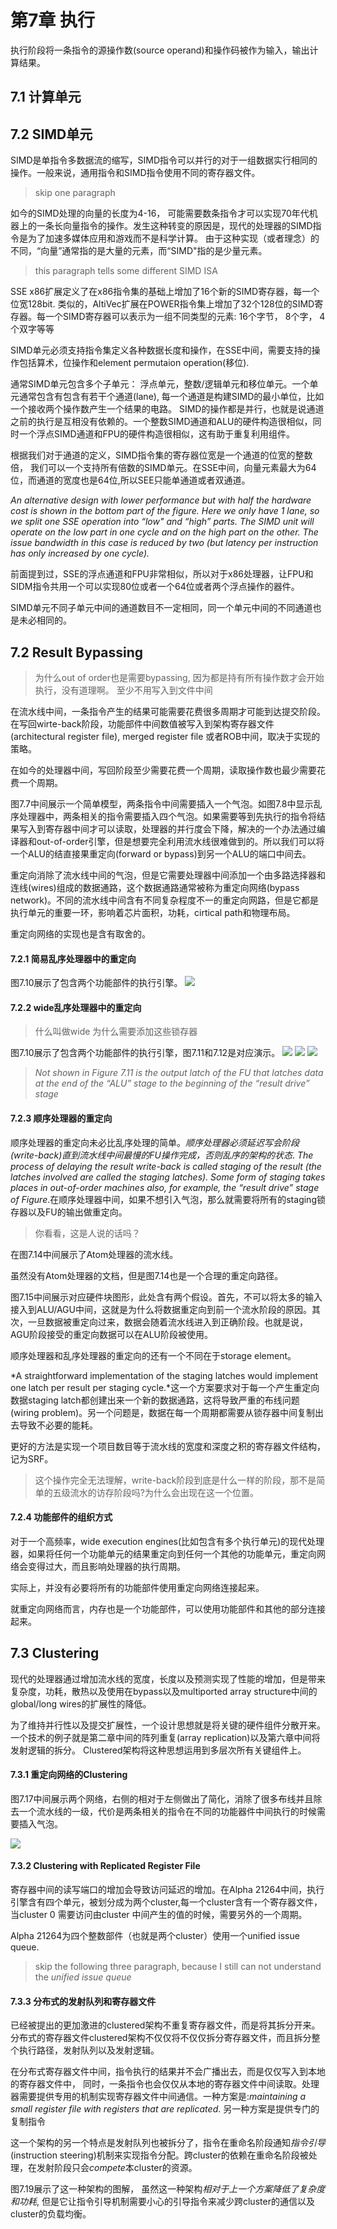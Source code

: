 # 第7章 执行
执行阶段将一条指令的源操作数(source operand)和操作码被作为输入，输出计算结果。

## 7.1 计算单元


## 7.2 SIMD单元
SIMD是单指令多数据流的缩写，SIMD指令可以并行的对于一组数据实行相同的操作。一般来说，通用指令和SIMD指令使用不同的寄存器文件。

> skip one paragraph

如今的SIMD处理的向量的长度为4-16， 可能需要数条指令才可以实现70年代机器上的一条长向量指令的操作。发生这种转变的原因是，现代的处理器的SIMD指令是为了加速多媒体应用和游戏而不是科学计算。
由于这种实现（或者理念）的不同，“向量”通常指的是大量的元素，而“SIMD"指的是少量元素。

> this paragraph tells some different SIMD ISA

SSE x86扩展定义了在x86指令集的基础上增加了16个新的SIMD寄存器，每一个位宽128bit. 类似的，AltiVec扩展在POWER指令集上增加了32个128位的SIMD寄存器。每一个SIMD寄存器可以表示为一组不同类型的元素:
16个字节， 8个字， 4个双字等等

SIMD单元必须支持指令集定义各种数据长度和操作，在SSE中间，需要支持的操作包括算术，位操作和element permutaion operation(移位).

通常SIMD单元包含多个子单元： 浮点单元，整数/逻辑单元和移位单元。一个单元通常包含有包含有若干个通道(lane), 每一个通道是构建SIMD的最小单位，比如一个接收两个操作数产生一个结果的电路。
SIMD的操作都是并行，也就是说通道之前的执行是互相没有依赖的。一个整数SIMD通道和ALU的硬件构造很相似，同时一个浮点SIMD通道和FPU的硬件构造很相似，这有助于重复利用组件。

根据我们对于通道的定义，SIMD指令集的寄存器位宽是一个通道的位宽的整数倍， 我们可以一个支持所有倍数的SIMD单元。在SSE中间，向量元素最大为64位，而通道的宽度也是64位,所以SEE只能单通道或者双通道。

*An alternative design with lower performance but with half the hardware cost is shown in
the bottom part of the figure. Here we only have 1 lane, so we split one SSE operation into “low" 
and “high” parts. The SIMD unit will operate on the low part in one cycle and on the high part on
the other. The issue bandwidth in this case is reduced by two (but latency per instruction has only
increased by one cycle).*

前面提到过，SSE的浮点通道和FPU非常相似，所以对于x86处理器，让FPU和SIDM指令共用一个可以实现80位或者一个64位或者两个浮点操作的器件。

SIMD单元不同子单元中间的通道数目不一定相同，同一个单元中间的不同通道也是未必相同的。

## 7.2 Result Bypassing
> 为什么out of order也是需要bypassing, 因为都是持有所有操作数才会开始执行，没有道理啊。
> 至少不用写入到文件中间

在流水线中间，一条指令产生的结果可能需要花费很多周期才可能到达提交阶段。在写回wirte-back阶段，功能部件中间数值被写入到架构寄存器文件(architectural register file), merged register file 或者ROB中间，取决于实现的策略。

在如今的处理器中间，写回阶段至少需要花费一个周期，读取操作数也最少需要花费一个周期。

图7.7中间展示一个简单模型，两条指令中间需要插入一个气泡。如图7.8中显示乱序处理器中，两条相关的指令需要插入四个气泡。如果需要等到先执行的指令将结果写入到寄存器中间才可以读取，处理器的并行度会下降，解决的一个办法通过编译器和out-of-order引擎，但是想要完全利用流水线很难做到的。所以我们可以将一个ALU的结直接果重定向(forward or bypass)到另一个ALU的端口中间去。

重定向消除了流水线中间的气泡，但是它需要处理器中间添加一个由多路选择器和连线(wires)组成的数据通路，这个数据通路通常被称为重定向网络(bypass network)。不同的流水线中间含有不同复杂程度不一的重定向网路，但是它都是执行单元的重要一环，影响着芯片面积，功耗，cirtical path和物理布局。

重定向网络的实现也是含有取舍的。


#### 7.2.1 简易乱序处理器中的重定向
图7.10展示了包含两个功能部件的执行引擎。
![](./img/7.10.png)

#### 7.2.2 wide乱序处理器中的重定向
> 什么叫做wide
> 为什么需要添加这些锁存器

图7.10展示了包含两个功能部件的执行引擎，图7.11和7.12是对应演示。
![](./img/7.11.png)
![](./img/7.12.png)
![](./img/7.13.png)

> *Not shown in Figure 7.11 is the output latch of the FU that latches data at the end of the “ALU” stage to the beginning of the “result drive” stage*

#### 7.2.3 顺序处理器的重定向
顺序处理器的重定向未必比乱序处理的简单。*顺序处理器必须延迟写会阶段(write-back)直到流水线中间最慢的FU操作完成，否则乱序的架构的状态*.
*The process of delaying the result write-back is called staging of the result (the latches involved are
called the staging latches). Some form of staging takes places in out-of-order machines also, for
example, the “result drive” stage of Figure*.在顺序处理器中间，如果不想引入气泡，那么就需要将所有的staging锁存器以及FU的输出做重定向。
> 你看看，这是人说的话吗？


在图7.14中间展示了Atom处理器的流水线。

虽然没有Atom处理器的文档，但是图7.14也是一个合理的重定向路径。

图7.15中间展示对应硬件块图形，此处含有两个假设。首先，不可以将太多的输入接入到ALU/AGU中间，这就是为什么将数据重定向到前一个流水阶段的原因。其次，一旦数据被重定向过来，数据会随着流水线进入到正确阶段。也就是说，AGU阶段接受的重定向数据可以在ALU阶段被使用。

顺序处理器和乱序处理器的重定向的还有一个不同在于storage element。

*A straightforward implementation of the staging latches would implement one latch per result per staging cycle.*这一个方案要求对于每一个产生重定向数据staging latch都创建出来一个新的数据通路，这将导致严重的布线问题(wiring problem)。另一个问题是，数据在每一个周期都需要从锁存器中间复制出去导致不必要的能耗。

更好的方法是实现一个项目数目等于流水线的宽度和深度之积的寄存器文件结构，记为SRF。
> 这个操作完全无法理解，write-back阶段到底是什么一样的阶段，那不是简单的五级流水的访存阶段吗?为什么会出现在这一个位置。

#### 7.2.4 功能部件的组织方式
对于一个高频率，wide execution engines(比如包含有多个执行单元)的现代处理器，如果将任何一个功能单元的结果重定向到任何一个其他的功能单元，重定向网络会变得过大，而且影响处理器的执行周期。

实际上，并没有必要将所有的功能部件使用重定向网络连接起来。

就重定向网络而言，内存也是一个功能部件，可以使用功能部件和其他的部分连接起来。


## 7.3 Clustering
现代的处理器通过增加流水线的宽度，长度以及预测实现了性能的增加，但是带来复杂度，功耗，散热以及使用在bypass以及multiported array structure中间的global/long wires的扩展性的降低。

为了维持并行性以及提交扩展性，一个设计思想就是将关键的硬件组件分散开来。一个技术的例子就是第二章中间的阵列重复(array replication)以及第六章中间将发射逻辑的拆分。
Clustered架构将这种思想运用到多层次所有关键组件上。

#### 7.3.1 重定向网络的Clustering
图7.17中间展示两个网络，右侧的相对于左侧做出了简化，消除了很多布线并且除去一个流水线的一级，代价是两条相关的指令在不同的功能器件中间执行的时候需要插入气泡。

![](./img/7.17.png)


#### 7.3.2 Clustering with Replicated Register File
寄存器中间的读写端口的增加会导致访问延迟的增加。在Alpha 21264中间，执行引擎含有四个单元，被划分成为两个cluster,每一个cluster含有一个寄存器文件，当cluster 0 需要访问由cluster 中间产生的值的时候，需要另外的一个周期。

Alpha 21264为四个整数部件（也就是两个cluster）使用一个unified issue queue.
> skip the following three paragraph, because I still can not understand the *unified issue queue*

#### 7.3.3 分布式的发射队列和寄存器文件
已经被提出的更加激进的clustered架构不重复寄存器文件，而是将其拆分开来。分布式的寄存器文件clustered架构不仅仅将不仅仅拆分寄存器文件，而且拆分整个执行路径，发射队列以及发射逻辑。

在分布式寄存器文件中间，指令执行的结果并不会广播出去，而是仅仅写入到本地的寄存器文件中， 同时，一条指令也会仅仅从本地的寄存器文件中间读取。处理器需要提供专用的机制实现寄存器文件中间通信。一种方案是:*maintaining a small register file with registers that are replicated*. 另一种方案是提供专门的复制指令

这一个架构的另一个特点是发射队列也被拆分了，指令在重命名阶段通知*指令引导*(instruction steering)机制来实现指令分配。跨cluster的依赖在重命名阶段被处理，在发射阶段只会*compete*本cluster的资源。

图7.19展示了这一种架构的图解， 虽然这一种架构*相对于上一个方案降低了复杂度和功耗*, 但是它让指令引导机制需要小心的引导指令来减少跨cluster的通信以及cluster的负载均衡。




